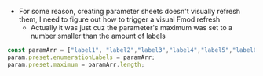 - For some reason, creating parameter sheets doesn't visually refresh them, I need to figure out how to trigger a visual Fmod refresh
	- Actually it was just cuz the parameter's maximum was set to a number smaller than the amount of labels
```js
const paramArr = ["label1", "label2","label3","label4","label5","label6"];  
param.preset.enumerationLabels = paramArr;  
param.preset.maximum = paramArr.length;
```
